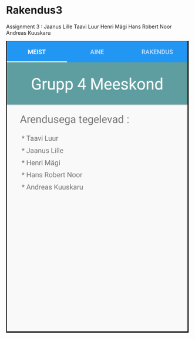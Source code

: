 # Rakendus3

Assignment 3 : Jaanus Lille Taavi Luur Henri Mägi Hans Robert Noor Andreas Kuuskaru

![](img/1.png)
